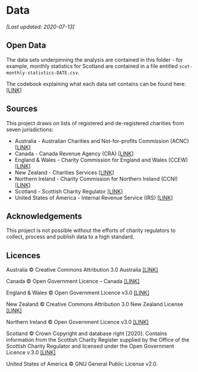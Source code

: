 # Data

*[Last updated: 2020-07-13]*

## Open Data

The data sets underpinning the analysis are contained in this folder - for example, monthly statistics for Scotland are contained in a file entitled `scot-monthly-statistics-DATE.csv`.

The codebook explaining what each data set contains can be found here: [ [LINK] ](./data-codebook.md)

## Sources

This project draws on lists of registered and de-registered charities from seven jurisdictions:

* Australia - Australian Charities and Not-for-profits Commission (ACNC) <a href="https://data.gov.au/dataset/ds-dga-b050b242-4487-4306-abf5-07ca073e5594/details?q=acnc" target=_blank>[LINK]</a>
* Canada - Canada Revenue Agency (CRA) <a href="https://apps.cra-arc.gc.ca/ebci/hacc/srch/pub/dsplyBscSrch?request_locale=en" target=_blank>[LINK]</a>
* England & Wales - Charity Commission for England and Wales (CCEW) <a href="http://data.charitycommission.gov.uk/" target=_blank>[LINK]</a>
* New Zealand - Charities Services <a href="https://www.charities.govt.nz/charities-in-new-zealand/the-charities-register/open-data/" target=_blank>[LINK]</a>
* Northern Ireland - Charity Commission for Northern Ireland (CCNI) <a href="https://www.charitycommissionni.org.uk/charity-search" target=_blank>[LINK]</a>
* Scotland - Scottish Charity Regulator <a href="https://www.oscr.org.uk/about-charities/search-the-register/charity-register-download/" target=_blank>[LINK]</a>
* United States of America - Internal Revenue Service (IRS) <a href="https://www.irs.gov/charities-non-profits/tax-exempt-organization-search-bulk-data-downloads" target=_blank>[LINK]</a>

## Acknowledgements

This project is not possible without the efforts of charity regulators to collect, process and publish data to a high standard.

## Licences

Australia © Creative Commons Attribution 3.0 Australia <a href="https://data.gov.au/dataset/ds-dga-b050b242-4487-4306-abf5-07ca073e5594/details?q=acnc" target=_blank>[LINK]</a>

Canada © Open Government Licence – Canada <a href="https://open.canada.ca/en/open-government-licence-canada" target=_blank>[LINK]</a>

England & Wales © Open Government Licence v3.0 <a href="https://www.nationalarchives.gov.uk/doc/open-government-licence/version/3/" target=_blank>[LINK]</a>

New Zealand © Creative Commons Attribution 3.0 New Zealand License <a href="https://creativecommons.org/licenses/by/3.0/nz/" target=_blank>[LINK]</a>

Northern Ireland © Open Government Licence v3.0 <a href="http://www.nationalarchives.gov.uk/doc/open-government-licence/version/3/" target=_blank>[LINK]</a>

Scotland © Crown Copyright and database right [2020]. Contains information from the Scottish Charity Register supplied by the Office of the Scottish Charity Regulator and licensed under the Open Government Licence v.3.0 <a href="http://www.nationalarchives.gov.uk/doc/open-government-licence/version/3/" target=_blank>[LINK]</a>

United States of America © GNU General Public License v2.0.
